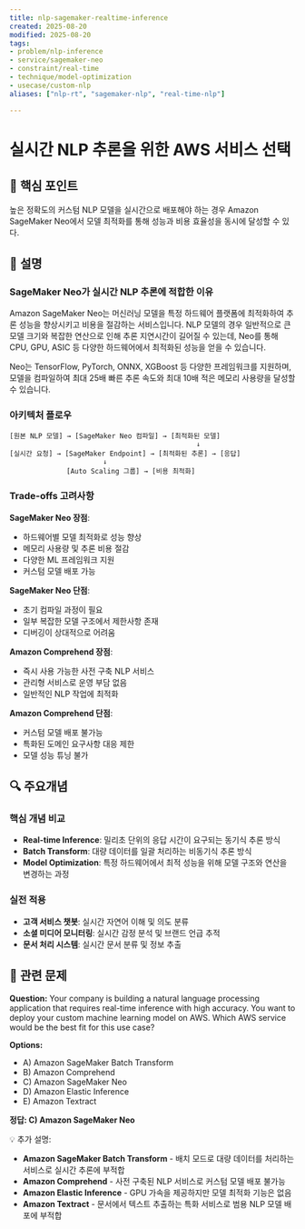 ```yaml
---
title: nlp-sagemaker-realtime-inference
created: 2025-08-20
modified: 2025-08-20
tags:
- problem/nlp-inference
- service/sagemaker-neo
- constraint/real-time
- technique/model-optimization
- usecase/custom-nlp
aliases: ["nlp-rt", "sagemaker-nlp", "real-time-nlp"]

---
```


# 실시간 NLP 추론을 위한 AWS 서비스 선택

## 🎯 핵심 포인트

높은 정확도의 커스텀 NLP 모델을 실시간으로 배포해야 하는 경우 Amazon SageMaker Neo에서 모델 최적화를 통해 성능과 비용 효율성을 동시에 달성할 수 있다.

## 📝 설명

### SageMaker Neo가 실시간 NLP 추론에 적합한 이유

Amazon SageMaker Neo는 머신러닝 모델을 특정 하드웨어 플랫폼에 최적화하여 추론 성능을 향상시키고 비용을 절감하는 서비스입니다. NLP 모델의 경우 일반적으로 큰 모델 크기와 복잡한 연산으로 인해 추론 지연시간이 길어질 수 있는데, Neo를 통해 CPU, GPU, ASIC 등 다양한 하드웨어에서 최적화된 성능을 얻을 수 있습니다.

Neo는 TensorFlow, PyTorch, ONNX, XGBoost 등 다양한 프레임워크를 지원하며, 모델을 컴파일하여 최대 25배 빠른 추론 속도와 최대 10배 적은 메모리 사용량을 달성할 수 있습니다.

### 아키텍처 플로우

```
[원본 NLP 모델] → [SageMaker Neo 컴파일] → [최적화된 모델]
                                              ↓
[실시간 요청] → [SageMaker Endpoint] → [최적화된 추론] → [응답]
                       ↓
              [Auto Scaling 그룹] → [비용 최적화]
```

### Trade-offs 고려사항

**SageMaker Neo 장점**:
- 하드웨어별 모델 최적화로 성능 향상
- 메모리 사용량 및 추론 비용 절감  
- 다양한 ML 프레임워크 지원
- 커스텀 모델 배포 가능

**SageMaker Neo 단점**:
- 초기 컴파일 과정이 필요
- 일부 복잡한 모델 구조에서 제한사항 존재
- 디버깅이 상대적으로 어려움

**Amazon Comprehend 장점**:
- 즉시 사용 가능한 사전 구축 NLP 서비스
- 관리형 서비스로 운영 부담 없음
- 일반적인 NLP 작업에 최적화

**Amazon Comprehend 단점**:
- 커스텀 모델 배포 불가능
- 특화된 도메인 요구사항 대응 제한
- 모델 성능 튜닝 불가

## 🔍 주요개념

### 핵심 개념 비교

- **Real-time Inference**: 밀리초 단위의 응답 시간이 요구되는 동기식 추론 방식
- **Batch Transform**: 대량 데이터를 일괄 처리하는 비동기식 추론 방식
- **Model Optimization**: 특정 하드웨어에서 최적 성능을 위해 모델 구조와 연산을 변경하는 과정

### 실전 적용

- **고객 서비스 챗봇**: 실시간 자연어 이해 및 의도 분류
- **소셜 미디어 모니터링**: 실시간 감정 분석 및 브랜드 언급 추적
- **문서 처리 시스템**: 실시간 문서 분류 및 정보 추출

## 📝 관련 문제

**Question:** Your company is building a natural language processing application that requires real-time inference with high accuracy. You want to deploy your custom machine learning model on AWS. Which AWS service would be the best fit for this use case?

**Options:**

- A) Amazon SageMaker Batch Transform
- B) Amazon Comprehend  
- C) Amazon SageMaker Neo
- D) Amazon Elastic Inference
- E) Amazon Textract

**정답: C) Amazon SageMaker Neo**

💡 추가 설명:

- **Amazon SageMaker Batch Transform** - 배치 모드로 대량 데이터를 처리하는 서비스로 실시간 추론에 부적합
- **Amazon Comprehend** - 사전 구축된 NLP 서비스로 커스텀 모델 배포 불가능  
- **Amazon Elastic Inference** - GPU 가속을 제공하지만 모델 최적화 기능은 없음
- **Amazon Textract** - 문서에서 텍스트 추출하는 특화 서비스로 범용 NLP 모델 배포에 부적합